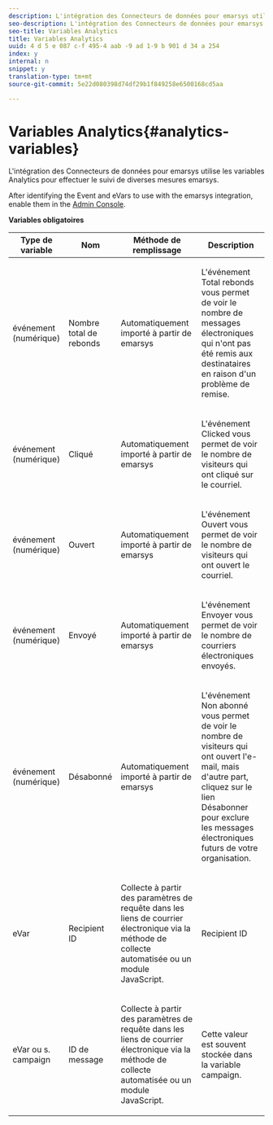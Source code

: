```yaml
---
description: L'intégration des Connecteurs de données pour emarsys utilise les variables Analytics pour effectuer le suivi de diverses mesures emarsys.
seo-description: L'intégration des Connecteurs de données pour emarsys utilise les variables Analytics pour effectuer le suivi de diverses mesures emarsys.
seo-title: Variables Analytics
title: Variables Analytics
uuid: 4 d 5 e 087 c-f 495-4 aab -9 ad 1-9 b 901 d 34 a 254
index: y
internal: n
snippet: y
translation-type: tm+mt
source-git-commit: 5e22d080398d74df29b1f849258e6500168cd5aa

---
```



# Variables Analytics{#analytics-variables}

L'intégration des Connecteurs de données pour emarsys utilise les variables Analytics pour effectuer le suivi de diverses mesures emarsys.

After identifying the Event and eVars to use with the emarsys integration, enable them in the [Admin Console](https://microsite.omniture.com/t2/help/en_US/reference/index.html?f=conversion_var_admin).

**Variables obligatoires**

<table id="table_5B8F3A1EB55D4BB48F669FB84C857256"> 
 <thead> 
  <tr> 
   <th colname="col1" class="entry"> Type de variable </th> 
   <th colname="col2" class="entry"> Nom </th> 
   <th colname="col3" class="entry"> Méthode de remplissage </th> 
   <th colname="col4" class="entry"> Description </th> 
  </tr>
 </thead>
 <tbody> 
  <tr> 
   <td colname="col1"> événement (numérique) </td> 
   <td colname="col2"> Nombre total de rebonds </td> 
   <td colname="col3"> <p>Automatiquement importé à partir de emarsys </p> </td> 
   <td colname="col4"> <p>L'événement Total rebonds vous permet de voir le nombre de messages électroniques qui n'ont pas été remis aux destinataires en raison d'un problème de remise. </p> </td> 
  </tr> 
  <tr> 
   <td colname="col1"> événement (numérique) </td> 
   <td colname="col2"> Cliqué </td> 
   <td colname="col3"> <p>Automatiquement importé à partir de emarsys </p> </td> 
   <td colname="col4"> <p>L'événement Clicked vous permet de voir le nombre de visiteurs qui ont cliqué sur le courriel. </p> </td> 
  </tr> 
  <tr> 
   <td colname="col1"> événement (numérique) </td> 
   <td colname="col2"> Ouvert </td> 
   <td colname="col3"> <p>Automatiquement importé à partir de emarsys </p> </td> 
   <td colname="col4"> <p>L'événement Ouvert vous permet de voir le nombre de visiteurs qui ont ouvert le courriel. </p> </td> 
  </tr> 
  <tr> 
   <td colname="col1"> événement (numérique) </td> 
   <td colname="col2"> Envoyé </td> 
   <td colname="col3"> <p>Automatiquement importé à partir de emarsys </p> </td> 
   <td colname="col4"> <p>L'événement Envoyer vous permet de voir le nombre de courriers électroniques envoyés. </p> </td> 
  </tr> 
  <tr> 
   <td colname="col1"> événement (numérique) </td> 
   <td colname="col2"> Désabonné </td> 
   <td colname="col3"> <p>Automatiquement importé à partir de emarsys </p> </td> 
   <td colname="col4"> <p>L'événement Non abonné vous permet de voir le nombre de visiteurs qui ont ouvert l'e-mail, mais d'autre part, cliquez sur le lien Désabonner pour exclure les messages électroniques futurs de votre organisation. </p> </td> 
  </tr> 
  <tr> 
   <td colname="col1"> eVar </td> 
   <td colname="col2"> Recipient ID </td> 
   <td colname="col3"> <p>Collecte à partir des paramètres de requête dans les liens de courrier électronique via la méthode de collecte automatisée ou un module JavaScript. </p> </td> 
   <td colname="col4"> Recipient ID </td> 
  </tr> 
  <tr> 
   <td colname="col1"> eVar  ou s. campaign </td> 
   <td colname="col2"> ID de message </td> 
   <td colname="col3"> <p>Collecte à partir des paramètres de requête dans les liens de courrier électronique via la méthode de collecte automatisée ou un module JavaScript. </p> </td> 
   <td colname="col4"> Cette valeur est souvent stockée dans la variable campaign. </td> 
  </tr> 
 </tbody> 
</table>

